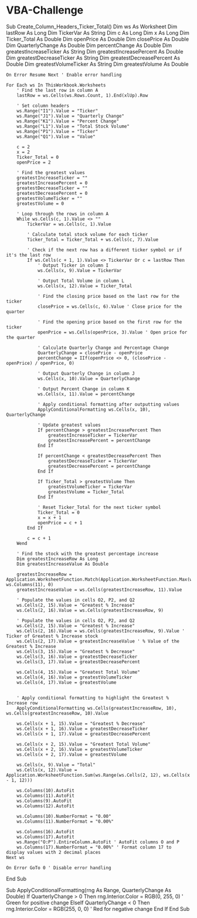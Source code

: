 # VBA-Challenge
Sub Create_Column_Headers_Ticker_Total()
    Dim ws As Worksheet
    Dim lastRow As Long
    Dim TickerVar As String
    Dim c As Long
    Dim x As Long
    Dim Ticker_Total As Double
    Dim openPrice As Double
    Dim closePrice As Double
    Dim QuarterlyChange As Double
    Dim percentChange As Double
    Dim greatestIncreaseTicker As String
    Dim greatestIncreasePercent As Double
    Dim greatestDecreaseTicker As String
    Dim greatestDecreasePercent As Double
    Dim greatestVolumeTicker As String
    Dim greatestVolume As Double

    On Error Resume Next ' Enable error handling

    For Each ws In ThisWorkbook.Worksheets
        ' Find the last row in column A
        lastRow = ws.Cells(ws.Rows.Count, 1).End(xlUp).Row

        ' Set column headers
        ws.Range("I1").Value = "Ticker"
        ws.Range("J1").Value = "Quarterly Change"
        ws.Range("K1").Value = "Percent Change"
        ws.Range("L1").Value = "Total Stock Volume"
        ws.Range("P1").Value = "Ticker"
        ws.Range("Q1").Value = "Value"

        c = 2
        x = 2
        Ticker_Total = 0
        openPrice = 2

        ' Find the greatest values
        greatestIncreaseTicker = ""
        greatestIncreasePercent = 0
        greatestDecreaseTicker = ""
        greatestDecreasePercent = 0
        greatestVolumeTicker = ""
        greatestVolume = 0

        ' Loop through the rows in column A
        While ws.Cells(c, 1).Value <> ""
            TickerVar = ws.Cells(c, 1).Value

            ' Calculate total stock volume for each ticker
            Ticker_Total = Ticker_Total + ws.Cells(c, 7).Value

            ' Check if the next row has a different ticker symbol or if it's the last row
            If ws.Cells(c + 1, 1).Value <> TickerVar Or c = lastRow Then
                ' Output Ticker in column I
                ws.Cells(x, 9).Value = TickerVar

                ' Output Total Volume in column L
                ws.Cells(x, 12).Value = Ticker_Total

                ' Find the closing price based on the last row for the ticker
                closePrice = ws.Cells(c, 6).Value ' Close price for the quarter

                ' Find the opening price based on the first row for the ticker
                openPrice = ws.Cells(openPrice, 3).Value ' Open price for the quarter

                ' Calculate Quarterly Change and Percentage Change
                QuarterlyChange = closePrice - openPrice
                percentChange = IIf(openPrice <> 0, (closePrice - openPrice) / openPrice, 0)

                ' Output Quarterly Change in column J
                ws.Cells(x, 10).Value = QuarterlyChange

                ' Output Percent Change in column K
                ws.Cells(x, 11).Value = percentChange

                ' Apply conditional formatting after outputting values
                ApplyConditionalFormatting ws.Cells(x, 10), QuarterlyChange

                ' Update greatest values
                If percentChange > greatestIncreasePercent Then
                    greatestIncreaseTicker = TickerVar
                    greatestIncreasePercent = percentChange
                End If

                If percentChange < greatestDecreasePercent Then
                    greatestDecreaseTicker = TickerVar
                    greatestDecreasePercent = percentChange
                End If

                If Ticker_Total > greatestVolume Then
                    greatestVolumeTicker = TickerVar
                    greatestVolume = Ticker_Total
                End If

                ' Reset Ticker_Total for the next ticker symbol
                Ticker_Total = 0
                x = x + 1
                openPrice = c + 1
            End If

            c = c + 1
        Wend

        ' Find the stock with the greatest percentage increase
        Dim greatestIncreaseRow As Long
        Dim greatestIncreaseValue As Double

        greatestIncreaseRow = Application.WorksheetFunction.Match(Application.WorksheetFunction.Max(ws.Columns(11)), ws.Columns(11), 0)
        greatestIncreaseValue = ws.Cells(greatestIncreaseRow, 11).Value

        ' Populate the values in cells O2, P2, and Q2
        ws.Cells(2, 15).Value = "Greatest % Increase"
        ws.Cells(2, 16).Value = ws.Cells(greatestIncreaseRow, 9)

        ' Populate the values in cells O2, P2, and Q2
        ws.Cells(2, 15).Value = "Greatest % Increase"
        ws.Cells(2, 16).Value = ws.Cells(greatestIncreaseRow, 9).Value ' Ticker of Greatest % Increase stock
        ws.Cells(2, 17).Value = greatestIncreaseValue ' % Value of the Greatest % Increase
        ws.Cells(3, 15).Value = "Greatest % Decrease"
        ws.Cells(3, 16).Value = greatestDecreaseTicker
        ws.Cells(3, 17).Value = greatestDecreasePercent

        ws.Cells(4, 15).Value = "Greatest Total Volume"
        ws.Cells(4, 16).Value = greatestVolumeTicker
        ws.Cells(4, 17).Value = greatestVolume


        ' Apply conditional formatting to highlight the Greatest % Increase row
        ApplyConditionalFormatting ws.Cells(greatestIncreaseRow, 10), ws.Cells(greatestIncreaseRow, 10).Value

        ws.Cells(x + 1, 15).Value = "Greatest % Decrease"
        ws.Cells(x + 1, 16).Value = greatestDecreaseTicker
        ws.Cells(x + 1, 17).Value = greatestDecreasePercent

        ws.Cells(x + 2, 15).Value = "Greatest Total Volume"
        ws.Cells(x + 2, 16).Value = greatestVolumeTicker
        ws.Cells(x + 2, 17).Value = greatestVolume

        ws.Cells(x, 9).Value = "Total"
        ws.Cells(x, 12).Value = Application.WorksheetFunction.Sum(ws.Range(ws.Cells(2, 12), ws.Cells(x - 1, 12)))

        ws.Columns(10).AutoFit
        ws.Columns(11).AutoFit
        ws.Columns(9).AutoFit
        ws.Columns(12).AutoFit

        ws.Columns(10).NumberFormat = "0.00"
        ws.Columns(11).NumberFormat = "0.00%"

        ws.Columns(16).AutoFit
        ws.Columns(17).AutoFit
        ws.Range("O:P").EntireColumn.AutoFit ' AutoFit columns O and P
        ws.Columns(17).NumberFormat = "0.00%" ' Format column 17 to display values with 2 decimal places
    Next ws

    On Error GoTo 0 ' Disable error handling
End Sub

Sub ApplyConditionalFormatting(rng As Range, QuarterlyChange As Double)
    If QuarterlyChange > 0 Then
        rng.Interior.Color = RGB(0, 255, 0) ' Green for positive change
    ElseIf QuarterlyChange < 0 Then
        rng.Interior.Color = RGB(255, 0, 0) ' Red for negative change
    End If
End Sub
